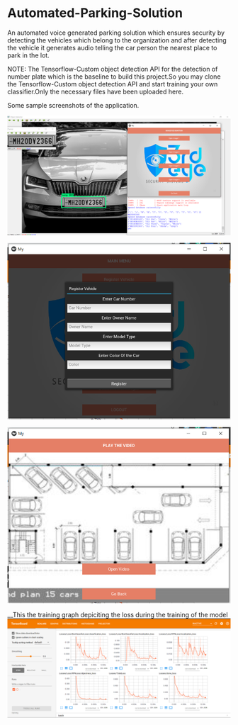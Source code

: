 # Automated-Parking-Solution
An automated voice generated parking solution which ensures security by detecting the vehicles which belong to the organization and after detecting the vehicle it generates audio telling the car person the nearest place to park in the lot.

NOTE: The Tensorflow-Custom object detection API for the detection of number plate which is the baseline to build this project.So you may clone the Tensorflow-Custom object detection API and start training your own classifier.Only the necessary files have been uploaded here.

Some sample screenshots of the application.

![Test Image 1](https://github.com/karan650g/Automated-Parking-Solution/blob/master/samples_SS/NP1.PNG)

![Test Image 2](https://github.com/karan650g/Automated-Parking-Solution/blob/master/samples_SS/NP3.PNG)

![Test Image 3](https://github.com/karan650g/Automated-Parking-Solution/blob/master/samples_SS/NP4.PNG)

__This the training graph depiciting the loss during the training of the model
![Test Image 4](https://github.com/karan650g/Automated-Parking-Solution/blob/master/samples_SS/NP2.PNG)
